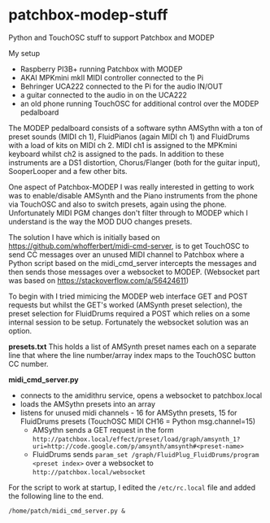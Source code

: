 # patchbox-modep-stuff
Python and TouchOSC stuff to support Patchbox and MODEP

My setup
- Raspberry PI3B+ running Patchbox with MODEP
- AKAI MPKmini mkII MIDI controller connected to the Pi
- Behringer UCA222 connected to the Pi for the audio IN/OUT
- a guitar connected to the audio in on the UCA222
- an old phone running TouchOSC for additional control over the MODEP pedalboard

The MODEP pedalboard consists of a software sythn AMSythn with a ton of preset sounds (MIDI ch 1), FluidPianos (again MIDI ch 1) and FluidDrums with a load of kits on MIDI ch 2. MIDI ch1 is assigned to the MPKmini keyboard whilst ch2 is assigned to the pads. In addition to these instruments are a DS1 distortion, Chorus/Flanger (both for the guitar input), SooperLooper and a few other bits.

One aspect of Patchbox-MODEP I was really interested in getting to work was to enable/disable AMSynth and the Piano instruments from the phone via TouchOSC and also to switch presets, again using the phone. Unfortunately MIDI PGM changes don't filter through to MODEP which I understand is the way the MOD DUO changes presets.

The solution I have which is initially based on https://github.com/whofferbert/midi-cmd-server, is to get TouchOSC to send CC messages over an unused MIDI channel to Patchbox where a Python script based on the midi_cmd_server intercepts the messages and then sends those messages over a websocket to MODEP. (Websocket part was based on https://stackoverflow.com/a/56424611)

To begin with I tried mimicing the MODEP web interface GET and POST requests but whilst the GET's worked (AMSynth preset selection), the preset selection for FluidDrums required a POST which relies on a some internal session to be setup. Fortunately the websocket solution was an option.

**presets.txt**
This holds a list of AMSynth preset names each on a separate line that where the line number/array index maps to the TouchOSC button CC number.

**midi_cmd_server.py**
- connects to the amidithru service, opens a websocket to patchbox.local
- loads the AMSythn presets into an array
- listens for unused midi channels - 16 for AMSythn presets, 15 for FluidDrums presets (TouchOSC MIDI CH16 = Python msg.channel=15)
  - AMSythn sends a GET request in the form `http://patchbox.local/effect/preset/load/graph/amsynth_1?uri=http://code.google.com/p/amsynth/amsynth#<preset-name>`
  - FluidDrums sends `param_set /graph/FluidPlug_FluidDrums/program <preset index>` over a websocket to `http://patchbox.local/websocket`
  
For the script to work at startup, I edited the `/etc/rc.local` file and added the following line to the end.

``/home/patch/midi_cmd_server.py &``

